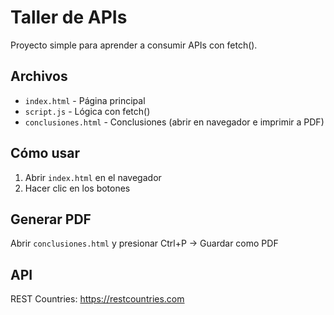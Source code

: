 # Taller de APIs

Proyecto simple para aprender a consumir APIs con fetch().

## Archivos
- `index.html` - Página principal
- `script.js` - Lógica con fetch()
- `conclusiones.html` - Conclusiones (abrir en navegador e imprimir a PDF)

## Cómo usar
1. Abrir `index.html` en el navegador
2. Hacer clic en los botones

## Generar PDF
Abrir `conclusiones.html` y presionar Ctrl+P → Guardar como PDF

## API
REST Countries: https://restcountries.com
